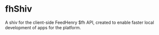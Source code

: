 fhShiv
======

A shiv for the client-side FeedHenry $fh API, created to enable faster local development of apps for the platform.